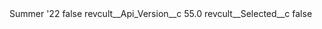 <?xml version="1.0" encoding="UTF-8"?>
<CustomMetadata xmlns="http://soap.sforce.com/2006/04/metadata" xmlns:xsi="http://www.w3.org/2001/XMLSchema-instance" xmlns:xsd="http://www.w3.org/2001/XMLSchema">
    <label>Summer &apos;22</label>
    <protected>false</protected>
    <values>
        <field>revcult__Api_Version__c</field>
        <value xsi:type="xsd:double">55.0</value>
    </values>
    <values>
        <field>revcult__Selected__c</field>
        <value xsi:type="xsd:boolean">false</value>
    </values>
</CustomMetadata>

